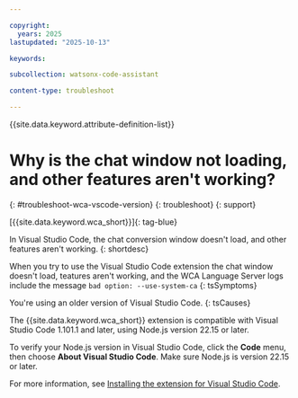 ```yaml
---

copyright:
  years: 2025
lastupdated: "2025-10-13"

keywords: 

subcollection: watsonx-code-assistant

content-type: troubleshoot

---
```


{{site.data.keyword.attribute-definition-list}}

# Why is the chat window not loading, and other features aren't working?
{: #troubleshoot-wca-vscode-version}
{: troubleshoot}
{: support} 

[{{site.data.keyword.wca_short}}]{: tag-blue}

In Visual Studio Code, the chat conversion window doesn't load, and other features aren't working.
{: shortdesc}

When you try to use the Visual Studio Code extension the chat window doesn't load, teatures aren't working, and the WCA Language Server logs include the message `bad option: --use-system-ca`
{: tsSymptoms}

You're using an older version of Visual Studio Code.
{: tsCauses}

The {{site.data.keyword.wca_short}} extension is compatible with Visual Studio Code 1.101.1 and later, using Node.js version 22.15 or later.

To verify your Node.js version in Visual Studio Code, click the **Code** menu, then choose **About Visual Studio Code**. Make sure Node.js is version 22.15 or later.

For more information, see [Installing the extension for Visual Studio Code](/docs/watsonx-code-assistant?topic=watsonx-code-assistant-cloud-setup-wca-vscode).
